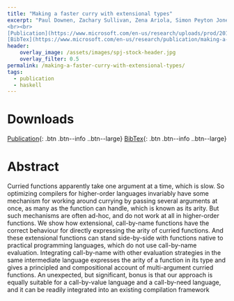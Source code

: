 ```yaml
---
title: "Making a faster curry with extensional types"
excerpt: "Paul Downen, Zachary Sullivan, Zena Ariola, Simon Peyton Jones. (2019). 
<br><br>
[Publication](https://www.microsoft.com/en-us/research/uploads/prod/2019/07/arity-haskell-symposium-2019.pdf){: .btn .btn--info ..btn--large}
[BibTex](https://www.microsoft.com/en-us/research/publication/making-a-faster-curry-with-extensional-types/bibtex/){: .btn .btn--info ..btn--large}"
header:
    overlay_image: /assets/images/spj-stock-header.jpg 
    overlay_filter: 0.5
permalink: /making-a-faster-curry-with-extensional-types/
tags: 
  - publication 
  - haskell
---
```


# Downloads
<!-- this H1 (denoted by the single octothorpe before the word 'Downloads') should remain unchanged. --> 
[Publication](/assets/pdf.pdf){: .btn .btn--info ..btn--large}
[BibTex](/assets/bibtex/bibfile.bib){: .btn .btn--info ..btn--large}
<!-- Both "publication" and "Bibtext" should remain unchanged. The links, however, should be adjusted... --> 

# Abstract 
Curried functions apparently take one argument at a time, which is slow. So optimizing compilers for higher-order languages invariably have some mechanism for working around currying by passing several arguments at once, as many as the function can handle, which is known as its arity. But such mechanisms are often ad-hoc, and do not work at all in higher-order functions. We show how extensional, call-by-name functions have the correct behaviour for directly expressing the arity of curried functions. And these extensional functions can stand side-by-side with functions native to practical programming languages, which do not use call-by-name evaluation. Integrating call-by-name with other evaluation strategies in the same intermediate language expresses the arity of a function in its type and gives a principled and compositional account of multi-argument curried functions. An unexpected, but significant, bonus is that our approach is equally suitable for a call-by-value language and a call-by-need language, and it can be readily integrated into an existing compilation framework




